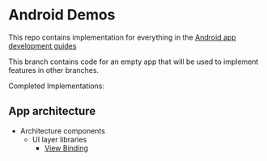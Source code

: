 # Android Demos

This repo contains implementation for everything
in the [Android app development guides](https://developer.android.com/guide)

This branch contains code for an empty app that will be used to implement features in other branches.

Completed Implementations:

## App architecture

- Architecture components
    - UI layer libraries
        - [View Binding](https://github.com/gouravkhunger/AndroidDemos/tree/architecture/components%2Fui-layer-libraries%2Fview-binding)

